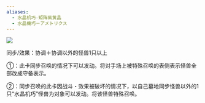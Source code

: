 ```yaml
---
aliases:
  - 水晶机巧-矩阵紫黄晶
  - 水晶機巧－アメトリクス
---
```

![](https://cdn.233.momobako.com/ygopro/pics/76359406.jpg!half)

同步/效果：协调＋协调以外的怪兽1只以上

①：此卡同步召唤的情况下可以发动。将对手场上被特殊召唤的表侧表示怪兽全部改成守备表示。

②：同步召唤的此卡因战斗・效果被破坏的情况下，以自己墓地同步怪兽以外的1只“水晶机巧”怪兽为对象可以发动。将该怪兽特殊召唤。


